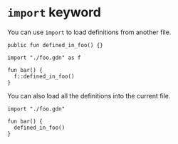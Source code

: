 # `import` keyword

You can use `import` to load definitions from another file.

```title:foo.gdn
public fun defined_in_foo() {}
```

```title:example
import "./foo.gdn" as f

fun bar() {
  f::defined_in_foo()
}
```

You can also load all the definitions into the current file.

```title:example
import "./foo.gdn"

fun bar() {
  defined_in_foo()
}
```
